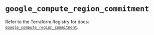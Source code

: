 # `google_compute_region_commitment`

Refer to the Terraform Registry for docs: [`google_compute_region_commitment`](https://registry.terraform.io/providers/hashicorp/google/6.45.0/docs/resources/compute_region_commitment).
